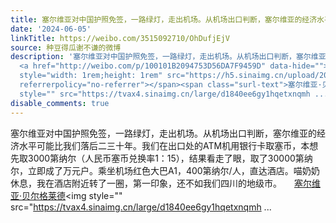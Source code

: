 ```yaml
---
title: 塞尔维亚对中国护照免签，一路绿灯，走出机场。从机场出口判断，塞尔维亚的经济水平可能比我们落后二三十年。我们在出口处的ATM机用银行卡取塞币，本想先取3000...
date: '2024-06-05'
linkTitle: https://weibo.com/3515092710/OhDufjEjV
source: 种豆得瓜谢不谦的微博
description: '塞尔维亚对中国护照免签，一路绿灯，走出机场。从机场出口判断，塞尔维亚的经济水平可能比我们落后二三十年。我们在出口处的ATM机用银行卡取塞币，本想先取3000第纳尔（人民币塞币兑换率1：15），结果看走了眼，取了30000第纳尔，立即成了万元户。乘坐机场红色大巴A1，400第纳尔/人，直达酒店。喵奶奶休息，我在酒店附近转了一圈，第一印象，还不如我们四川的地级市。
  <a href="http://weibo.com/p/100101B2094753D56DA7F9459D" data-hide=""><span class="url-icon"><img
  style="width: 1rem;height: 1rem" src="https://h5.sinaimg.cn/upload/2015/09/25/3/timeline_card_small_location_default.png"
  referrerpolicy="no-referrer"></span><span class="surl-text">塞尔维亚·贝尔格莱德</span></a><img
  style="" src="https://tvax4.sinaimg.cn/large/d1840ee6gy1hqetxnqmh ...'
disable_comments: true
---
```

塞尔维亚对中国护照免签，一路绿灯，走出机场。从机场出口判断，塞尔维亚的经济水平可能比我们落后二三十年。我们在出口处的ATM机用银行卡取塞币，本想先取3000第纳尔（人民币塞币兑换率1：15），结果看走了眼，取了30000第纳尔，立即成了万元户。乘坐机场红色大巴A1，400第纳尔/人，直达酒店。喵奶奶休息，我在酒店附近转了一圈，第一印象，还不如我们四川的地级市。 <a href="http://weibo.com/p/100101B2094753D56DA7F9459D" data-hide=""><span class="url-icon"><img style="width: 1rem;height: 1rem" src="https://h5.sinaimg.cn/upload/2015/09/25/3/timeline_card_small_location_default.png" referrerpolicy="no-referrer"></span><span class="surl-text">塞尔维亚·贝尔格莱德</span></a><img style="" src="https://tvax4.sinaimg.cn/large/d1840ee6gy1hqetxnqmh ...